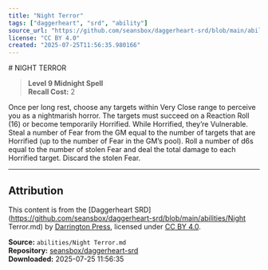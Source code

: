 ```yaml
---
title: "Night Terror"
tags: ["daggerheart", "srd", "ability"]
source_url: "https://github.com/seansbox/daggerheart-srd/blob/main/abilities/Night Terror.md"
license: "CC BY 4.0"
created: "2025-07-25T11:56:35.980166"
---
```


﻿# NIGHT TERROR

> **Level 9 Midnight Spell**  
> **Recall Cost:** 2

Once per long rest, choose any targets within Very Close range to perceive you as a nightmarish horror. The targets must succeed on a Reaction Roll (16) or become temporarily Horrified. While Horrified, they’re Vulnerable. Steal a number of Fear from the GM equal to the number of targets that are Horrified (up to the number of Fear in the GM’s pool). Roll a number of d6s equal to the number of stolen Fear and deal the total damage to each Horrified target. Discard the stolen Fear.

---

## Attribution

This content is from the [Daggerheart SRD](https://github.com/seansbox/daggerheart-srd/blob/main/abilities/Night Terror.md) by [Darrington Press](https://darringtonpress.com/), licensed under [CC BY 4.0](https://creativecommons.org/licenses/by/4.0/).

**Source:** `abilities/Night Terror.md`  
**Repository:** [seansbox/daggerheart-srd](https://github.com/seansbox/daggerheart-srd)  
**Downloaded:** 2025-07-25 11:56:35

